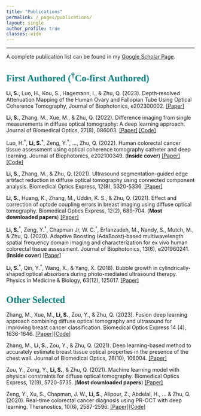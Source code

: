 ```yaml
---
title: "Publications"
permalink: /_pages/publications/
layout: single
author_profile: true
classes: wide
---
```



____
A complete publication list can be found in my [Google Scholar Page](https://scholar.google.com/citations?user=YniFlEcAAAAJ&hl=en).
## <span style="color:teal; font-family:Comic Sans MS;font-size: 25px;">First Authored (<sup>†</sup>Co-first Authored)</span>

__Li, S.__, Luo, H., Kou, S., Hagemann, I., & Zhu, Q. (2023). Depth‐resolved Attenuation Mapping of the Human Ovary and Fallopian Tube Using Optical Coherence Tomography, Journal of Biophotonics, e202300002.
[[Paper]](https://onlinelibrary.wiley.com/doi/abs/10.1002/jbio.202300002)

__Li, S.__, Zhang, M., Xue, M., & Zhu, Q. (2022). Difference imaging from single measurements in diffuse optical tomography: A deep learning approach. Journal of Biomedical Optics, 27(8), 086003.
[[Paper]](https://doi.org/10.1117/1.JBO.27.8.086003) [[Code]](https://github.com/Shy-Li/DOT_pert_generation)

Luo, H.<sup>†</sup>, __Li, S.__<sup>†</sup>, Zeng, Y.<sup>†</sup>, …, Zhu, Q. (2022). Human colorectal cancer tissue assessment using optical coherence tomography catheter and deep learning. Journal of Biophotonics, e202100349. (__Inside cover__)
[[Paper]](https://onlinelibrary.wiley.com/doi/10.1002/jbio.202100349) [[Code]](https://github.com/Shy-Li/OCT_CNN)

__Li, S.__, Zhang, M., & Zhu, Q. (2021). Ultrasound segmentation-guided edge artifact reduction in diffuse optical tomography using connected component analysis. Biomedical Optics Express, 12(8), 5320-5336.
[[Paper]](https://opg.optica.org/boe/fulltext.cfm?uri=boe-12-8-5320&id=453847)

__Li, S.__, Huang, K., Zhang, M., Uddin, K. S., & Zhu, Q. (2021). Effect and correction of optode coupling errors in breast imaging using diffuse optical tomography. Biomedical Optics Express, 12(2), 689-704. (__Most downloaded papers__)
[[Paper]](https://opg.optica.org/boe/fulltext.cfm?uri=boe-12-2-689&id=445667)

__Li, S.__<sup>†</sup>, Zeng, Y.<sup>†</sup>, Chapman Jr, W. C.<sup>†</sup>, Erfanzadeh, M., Nandy, S., Mutch, M., & Zhu, Q. (2020). Adaptive Boosting (AdaBoost)‐based multiwavelength spatial frequency domain imaging and characterization for ex vivo human colorectal tissue assessment. Journal of Biophotonics, 13(6), e201960241. (__Inside cover__)
[[Paper]](https://onlinelibrary.wiley.com/doi/abs/10.1002/jbio.201960241)

__Li, S.__<sup>†</sup>, Qin, Y.<sup>†</sup>, Wang, X., & Yang, X. (2018). Bubble growth in cylindrically-shaped optical absorbers during photo-mediated ultrasound therapy. Physics in Medicine & Biology, 63(12), 125017. 
[[Paper]](https://iopscience.iop.org/article/10.1088/1361-6560/aac7bc/meta)

## <span style="color:teal; font-family:Comic Sans MS;font-size: 25px;">Other Selected</span>

Zhang, M., Xue, M., __Li, S.__, Zou, Y., & Zhu, Q. (2023). Fusion deep learning approach combining diffuse optical tomography and ultrasound for improving breast cancer classification. Biomedical Optics Express 14 (4), 1636-1646. [[Paper]](https://opg.optica.org/boe/fulltext.cfm?uri=boe-14-4-1636&id=528551)[[Code]](https://github.com/OpticalUltrasoundImaging/Fusion_model)

Zhang, M., __Li, S.__, Zou, Y., & Zhu, Q. (2021). Deep learning-based method to accurately estimate breast tissue optical properties in the presence of the chest wall. Journal of Biomedical Optics, 26(10), 106004.
[[Paper]](https://doi.org/10.1117/1.JBO.26.10.106004)

Zou, Y., Zeng, Y., __Li, S.__, & Zhu, Q. (2021). Machine learning model with physical constraints for diffuse optical tomography. Biomedical Optics Express, 12(9), 5720-5735. (__Most downloaded papers__)
[[Paper]](https://opg.optica.org/boe/fulltext.cfm?uri=boe-12-9-5720&id=458081)

Zeng, Y., Xu, S., Chapman, J. W., __Li, S__., Alipour, Z., Abdelal, H., ... & Zhu, Q. (2020). Real-time colorectal cancer diagnosis using PR-OCT with deep learning. Theranostics, 10(6), 2587-2596.
[[Paper]](https://www.ncbi.nlm.nih.gov/pmc/articles/PMC7052898/)[[Code]](https://github.com/ZenithZyf/PR-OCT-Neural-Net-Source-Code)
